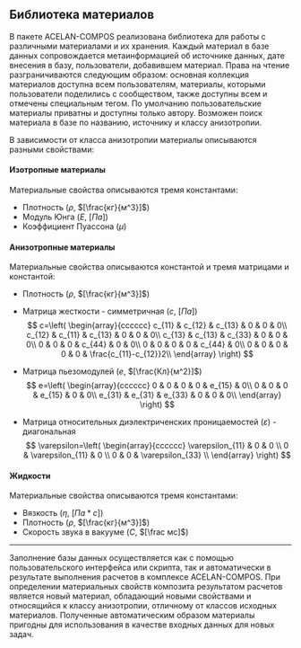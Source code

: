 ## Библиотека материалов

В пакете ACELAN-COMPOS реализована библиотека для работы с различными материалами и их хранения. 
Каждый материал в базе данных сопровождается метаинформацией об источнике данных, дате внесения в базу, пользователи, добавившем материал. Права на чтение разграничиваются следующим образом: основная коллекция материалов доступна всем пользователям, материалы, которыми пользователи поделились с сообществом, также доступны всем и отмечены специальным тегом. По умолчанию пользовательские материалы приватны и доступны только автору. Возможен поиск материала в базе по названию, источнику и классу анизотропии.

В зависимости от класса анизотропии материалы описываются разными свойствами:

#### Изотропные материалы
Материальные свойства описываются тремя константами: 
- Плотность ($\rho$, $[\frac{кг}{м^3}]$) 
- Модуль Юнга ($E$, $[Па]$) 
- Коэффициент Пуассона ($\mu$)

#### Анизотропные материалы
Материальные свойства описываются константой и тремя матрицами и константой: 
- Плотность ($\rho$, $[\frac{кг}{м^3}]$) 
- Матрица жесткости - симметричная ($c$, $[Па]$)
$$
    с=\left(
    \begin{array}{cccccc}
        c_{11} & c_{12} & c_{13} & 0 & 0 & 0\\
        c_{12} & c_{11} & c_{13} & 0 & 0 & 0\\
        c_{13} & c_{13} & c_{33} & 0 & 0 & 0\\
        0 & 0 & 0 & c_{44} & 0 & 0\\
        0 & 0 & 0 & 0 & c_{44} & 0\\
        0 & 0 & 0 & 0 & 0 & \frac{c_{11}-c_{12}}2\\
    \end{array} \right)
$$

- Матрица пьезомодулей ($e$, $[\frac{Кл}{м^2}]$)
$$
    e=\left(
    \begin{array}{cccccc}
        0 & 0 & 0 & 0 & e_{15} & 0\\
        0 & 0 & 0 & e_{15} & 0 & 0\\
        e_{31} & e_{31} & e_{33} & 0 & 0 & 0\\        
    \end{array} \right)
$$

- Матрица относительных диэлектриченских проницаемостей ($\varepsilon$) - диагональная
$$
    \varepsilon=\left(
    \begin{array}{cccccc}
        \varepsilon_{11} & 0 & 0 \\
        0 & \varepsilon_{11} & 0 \\
        0 & 0 & \varepsilon_{33} \\       
    \end{array} \right)
$$


#### Жидкости
Материальные свойства описываются тремя константами: 
- Вязкость ($\eta$, $[Па*с]$)
- Плотность ($\rho$, $[\frac{кг}{м^3}]$)
- Скорость звука в вакууме ($C$, $[\frac мс]$)


---
Заполнение базы данных осуществляется как с помощью пользовательского интерфейса или скрипта, так и автоматически в результате выполнения расчетов в комплексе ACELAN-COMPOS. При определении материальных свойств композита результатом расчетов является новый материал, обладающий новыми свойствами и относящийся к классу анизотропии, отличному от классов исходных материалов.  Полученные автоматическим образом материалы пригодны для использования в качестве входных данных для новых задач. 

